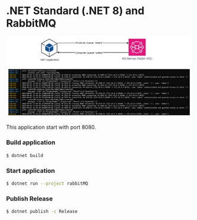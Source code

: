 # .NET Standard (.NET 8) and RabbitMQ

![image info](./images/Diagram.png)

This application start with port 8080.

### Build application
```sh
$ dotnet build
```

### Start application
```sh
$ dotnet run --project rabbitMQ
```

### Publish Release
```sh
$ dotnet publish -c Release
```